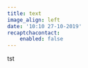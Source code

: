 ```yaml
---
title: text
image_align: left
date: '10:10 27-10-2019'
recaptchacontact:
    enabled: false
---
```


tst